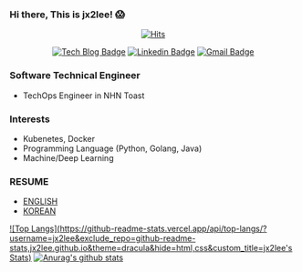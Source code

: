 ### Hi there, This is jx2lee! 😱
<div align=center>
 
[![Hits](https://hits.seeyoufarm.com/api/count/incr/badge.svg?url=https%3A%2F%2Fgithub.com%2Fgjbae1212%2Fjx2lee&count_bg=%23787878&title_bg=%23FF0000&icon=&icon_color=%23E7E7E7&title=hits&edge_flat=false)](https://hits.seeyoufarm.com)

[![Tech Blog Badge](http://img.shields.io/badge/-Tech%20blog-black?style=flat-square&logo=github&link=https://jx2lee.github.io/)](https://jx2lee.github.io/) 
[![Linkedin Badge](https://img.shields.io/badge/-LinkedIn-blue?style=flat-square&logo=Linkedin&logoColor=white&link=https://www.linkedin.com/in/jx2lee/)](https://www.linkedin.com/in/jx2lee/) 
[![Gmail Badge](https://img.shields.io/badge/-Gmail-d14836?style=flat-square&logo=Gmail&logoColor=white&link=mailto:jaejun.lee.1991@gmail.com)](mailto:jaejun.lee.1991@gmail.com)

</div>

### Software Technical Engineer
* TechOps Engineer in NHN Toast

### Interests
* Kubenetes, Docker
* Programming Language (Python, Golang, Java)
* Machine/Deep Learning

### RESUME
* [ENGLISH](https://github.com/jx2lee/my-resume/blob/master/RESUME_eng.md)
* [KOREAN](https://github.com/jx2lee/my-resume/blob/master/RESUME_kor.md)

[![Top Langs](https://github-readme-stats.vercel.app/api/top-langs/?username=jx2lee&exclude_repo=github-readme-stats,jx2lee.github.io&theme=dracula&hide=html,css&custom_title=jx2lee's Stats)](https://github.com/anuraghazra/github-readme-stats)
[![Anurag's github stats](https://github-readme-stats.vercel.app/api?username=jx2lee&show_icons=true&theme=dracula&hide=prs,issues,contribs)](https://github.com/anuraghazra/github-readme-stats)

